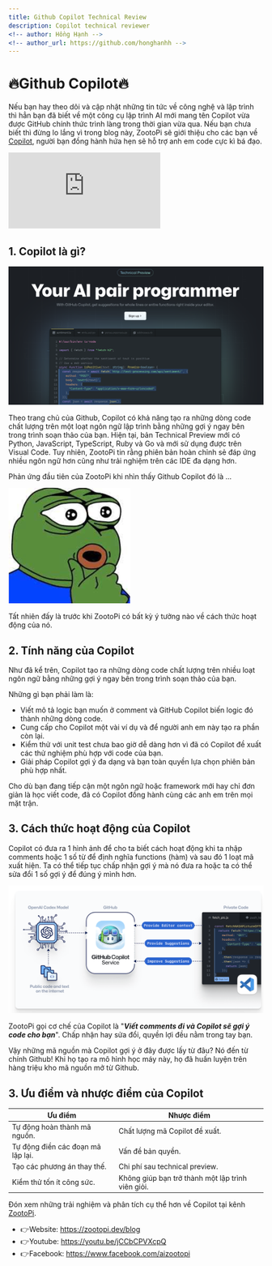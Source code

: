```yaml
---
title: Github Copilot Technical Review
description: Copilot technical reviewer
<!-- author: Hồng Hạnh -->
<!-- author_url: https://github.com/honghanhh -->
---
```


# 🔥Github Copilot🔥

Nếu bạn hay theo dõi và cập nhật những tin tức về công nghệ và lập trình thì hẳn bạn đã biết về một công cụ lập trình AI mới mang tên Copilot vừa được GitHub chính thức trình làng trong thời gian vừa qua. Nếu bạn chưa biết thì đừng lo lắng vì trong blog này, ZootoPi sẽ giới thiệu cho các bạn về [Copilot](https://copilot.github.com/), người bạn đồng hành hứa hẹn sẽ hỗ trợ anh em code cực kì bá đạo.

<div class="video-wrap">
  <div class="video-container">
    <iframe src="https://www.youtube.com/embed/jCCbCPVXcpQ?autoplay=1" title="YouTube video player" frameBorder="0" allow="accelerometer; autoplay; clipboard-write; encrypted-media; gyroscope; picture-in-picture; fullscreen" allowFullScreen></iframe>
  </div>
</div>

<!--truncate-->

## 1. Copilot là gì?

![copilot](img/copilot-intro.png)

Theo trang chủ của Github, Copilot có khả năng tạo ra những dòng code chất lượng trên một loạt ngôn ngữ lập trình bằng những gợi ý ngay bên trong trình soạn thảo của bạn. Hiện tại, bản Technical Preview mới có Python, JavaScript, TypeScript, Ruby và Go và mới sử dụng được trên Visual Code. Tuy nhiên, ZootoPi tin rằng phiên bản hoàn chỉnh sẻ đáp ứng nhiều ngôn ngữ hơn cũng như trải nghiệm trên các IDE đa dạng hơn.

Phản ứng đầu tiên của ZootoPi khi nhìn thấy Github Copilot đó là ...

![amazing](img/wow.png)

Tất nhiên đấy là trước khi ZootoPi có bất kỳ ý tưởng nào về cách thức hoạt động của nó.

## 2. Tính năng của Copilot

Như đã kể trên, Copilot tạo ra những dòng code chất lượng trên nhiều loạt ngôn ngữ bằng những gợi ý ngay bên trong trình soạn thảo của bạn.

Những gì bạn phải làm là:

- Viết mô tả logic bạn muốn ở comment và GitHub Copilot biến logic đó thành những dòng code.
- Cung cấp cho Copilot một vài ví dụ và để người anh em này tạo ra phần còn lại.
- Kiểm thử với unit test chưa bao giờ dễ dàng hơn vì đã có Copilot đề xuất các thử nghiệm phù hợp với code của bạn.
- Giải pháp Copilot gợi ý đa dạng và bạn toàn quyền lựa chọn phiên bản phù hợp nhất.

Cho dù bạn đang tiếp cận một ngôn ngữ hoặc framework mới hay chỉ đơn giản là học viết code, đã có Copilot đồng hành cùng các anh em trên mọi mặt trận.

## 3. Cách thức hoạt động của Copilot

Copilot có đưa ra 1 hình ảnh để cho ta biết cách hoạt động khi ta nhập comments hoặc 1 số từ để định nghĩa functions (hàm) và sau đó 1 loạt mã xuất hiện. Ta có thể tiếp tục chấp nhận gợi ý mà nó đưa ra hoặc ta có thể sửa đổi 1 số gợi ý để đúng ý mình hơn.

![copilot-flow](img/flow.png)

ZootoPi gọi cơ chế của Copilot là "**_Viết comments đi và Copilot sẽ gợi ý code cho bạn_**". Chấp nhận hay sửa đổi, quyền lợi đều nằm trong tay bạn.

Vậy những mã nguồn mà Copilot gợi ý ở đây được lấy từ đâu? Nó đến từ chính Github! Khi họ tạo ra mô hình học máy này, họ đã huấn luyện trên hàng triệu kho mã nguồn mở từ Github.

## 3. Ưu điểm và nhược điểm của Copilot

| Ưu điểm                           | Nhược điểm                                        |
| --------------------------------- | ------------------------------------------------- |
| Tự động hoàn thành mã nguồn.      | Chất lượng mã Copilot đề xuất.                    |
| Tự động điền các đoạn mã lặp lại. | Vấn đề bản quyền.                                 |
| Tạo các phương án thay thế.       | Chi phí sau technical preview.                    |
| Kiểm thử tốn ít công sức.         | Không giúp bạn trở thành một lập trình viên giỏi. |

Đón xem những trải nghiệm và phân tích cụ thể hơn về Copilot tại kênh [ZootoPi](https://youtu.be/jCCbCPVXcpQ).

- 👉Website: https://zootopi.dev/blog
- 👉Youtube: https://youtu.be/jCCbCPVXcpQ
- 👉Facebook: https://www.facebook.com/aizootopi
